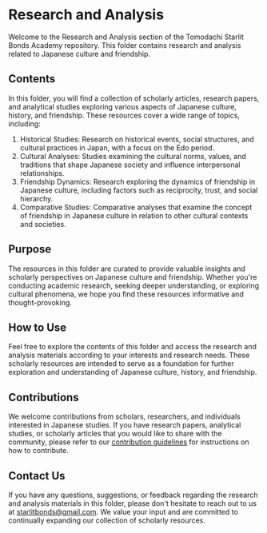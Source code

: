 # Research and Analysis

Welcome to the Research and Analysis section of the Tomodachi Starlit Bonds Academy repository. This folder contains research and analysis related to Japanese culture and friendship.

## Contents

In this folder, you will find a collection of scholarly articles, research papers, and analytical studies exploring various aspects of Japanese culture, history, and friendship. These resources cover a wide range of topics, including:

1. Historical Studies: Research on historical events, social structures, and cultural practices in Japan, with a focus on the Edo period.
2. Cultural Analyses: Studies examining the cultural norms, values, and traditions that shape Japanese society and influence interpersonal relationships.
3. Friendship Dynamics: Research exploring the dynamics of friendship in Japanese culture, including factors such as reciprocity, trust, and social hierarchy.
4. Comparative Studies: Comparative analyses that examine the concept of friendship in Japanese culture in relation to other cultural contexts and societies.

## Purpose

The resources in this folder are curated to provide valuable insights and scholarly perspectives on Japanese culture and friendship. Whether you're conducting academic research, seeking deeper understanding, or exploring cultural phenomena, we hope you find these resources informative and thought-provoking.

## How to Use

Feel free to explore the contents of this folder and access the research and analysis materials according to your interests and research needs. These scholarly resources are intended to serve as a foundation for further exploration and understanding of Japanese culture, history, and friendship.

## Contributions

We welcome contributions from scholars, researchers, and individuals interested in Japanese studies. If you have research papers, analytical studies, or scholarly articles that you would like to share with the community, please refer to our [contribution guidelines](../CONTRIBUTING.md) for instructions on how to contribute.

## Contact Us

If you have any questions, suggestions, or feedback regarding the research and analysis materials in this folder, please don't hesitate to reach out to us at starlitbonds@gmail.com. We value your input and are committed to continually expanding our collection of scholarly resources.
